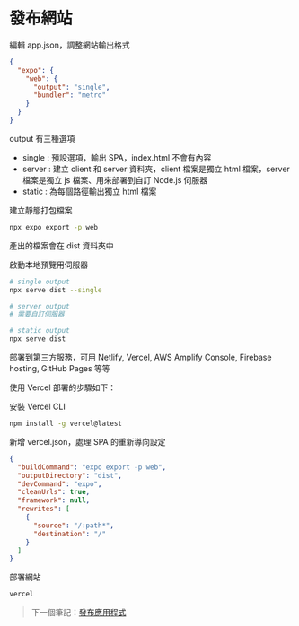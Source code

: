 # 發布網站

編輯 app.json，調整網站輸出格式

```json
{
  "expo": {
    "web": {
      "output": "single",
      "bundler": "metro"
    }
  }
}
```

output 有三種選項

* single : 預設選項，輸出 SPA，index.html 不會有內容
* server : 建立 client 和 server 資料夾，client 檔案是獨立 html 檔案，server 檔案是獨立 js 檔案、用來部署到自訂 Node.js 伺服器
* static : 為每個路徑輸出獨立 html 檔案

建立靜態打包檔案

```bash
npx expo export -p web
```

產出的檔案會在 dist 資料夾中

啟動本地預覽用伺服器

```bash
# single output
npx serve dist --single

# server output
# 需要自訂伺服器

# static output
npx serve dist
```

部署到第三方服務，可用 Netlify, Vercel, AWS Amplify Console, Firebase hosting, GitHub Pages 等等

使用 Vercel 部署的步驟如下：

安裝 Vercel CLI

```bash
npm install -g vercel@latest
```

新增 vercel.json，處理 SPA 的重新導向設定

```json
{
  "buildCommand": "expo export -p web",
  "outputDirectory": "dist",
  "devCommand": "expo",
  "cleanUrls": true,
  "framework": null,
  "rewrites": [
    {
      "source": "/:path*",
      "destination": "/"
    }
  ]
}
```

部署網站

```bash
vercel
```

> 下一個筆記：[發布應用程式](/notes/07-publish-app.md)